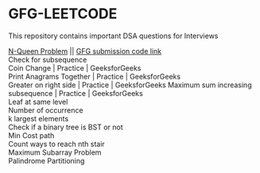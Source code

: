 # GFG-LEETCODE

This repository contains important DSA questions for Interviews

[N-Queen Problem](https://github.com/VaspulaVijayaLakshmi/GFG-LEETCODE/blob/main/N-queens) || [GFG submission code link](https://practice.geeksforgeeks.org/problems/n-queen-problem0315/1#)<br/>
Check for subsequence<br/>
Coin Change | Practice | GeeksforGeeks<br/>
Print Anagrams Together | Practice | GeeksforGeeks<br/>
Greater on right side | Practice | GeeksforGeeks Maximum sum increasing subsequence | Practice | GeeksforGeeks<br/>
Leaf at same level<br/>
Number of occurrence<br/>
k largest elements<br/>
Check if a binary tree is BST or not<br/>
Min Cost path<br/>
Count ways to reach nth stair<br/>
Maximum Subarray Problem<br/>
Palindrome Partitioning<br/>
